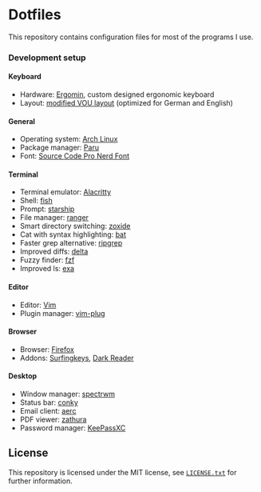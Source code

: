 # Dotfiles
This repository contains configuration files for most of the programs I use.

### Development setup
#### Keyboard
* Hardware: [Ergomin](https://github.com/julianschuler/keyboards/tree/master/ergomin), custom designed ergonomic keyboard
* Layout: [modified VOU layout](https://github.com/julianschuler/keyboards/blob/master/ergomin/qmk/keymaps/julianschuler/keymap.c#L52) (optimized for German and English)

#### General
* Operating system: [Arch Linux](https://archlinux.org/)
* Package manager: [Paru](https://github.com/morganamilo/paru)
* Font: [Source Code Pro Nerd Font](https://github.com/ryanoasis/nerd-fonts/tree/master/patched-fonts/SourceCodePro)


#### Terminal
* Terminal emulator: [Alacritty](https://alacritty.org/)
* Shell: [fish](https://github.com/fish-shell/fish-shell)
* Prompt: [starship](https://github.com/starship/starship)
* File manager: [ranger](https://github.com/ranger/ranger)
* Smart directory switching: [zoxide](https://github.com/ajeetdsouza/zoxide)
* Cat with syntax highlighting: [bat](https://github.com/sharkdp/bat)
* Faster grep alternative: [ripgrep](https://github.com/BurntSushi/ripgrep)
* Improved diffs: [delta](https://github.com/dandavison/delta)
* Fuzzy finder: [fzf](https://github.com/junegunn/fzf)
* Improved ls: [exa](https://github.com/ogham/exa)

#### Editor
* Editor: [Vim](https://github.com/vim/vim)
* Plugin manager: [vim-plug](https://github.com/junegunn/vim-plug)

#### Browser
* Browser: [Firefox](https://www.mozilla.org/de/firefox/new)
* Addons: [Surfingkeys](https://github.com/brookhong/Surfingkeys), [Dark Reader](https://github.com/darkreader/darkreader)

#### Desktop
* Window manager: [spectrwm](https://github.com/conformal/spectrwm)
* Status bar: [conky](https://github.com/brndnmtthws/conky)
* Email client: [aerc](https://git.sr.ht/~rjarry/aerc)
* PDF viewer: [zathura](https://pwmt.org/projects/zathura)
* Password manager: [KeePassXC](https://keepassxc.org)

## License
This repository is licensed under the MIT license, see [`LICENSE.txt`](LICENSE.txt) for further information.
